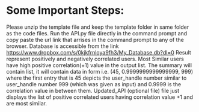 # Some Important Steps:
Please unzip the template file and keep the template folder in same folder as the code files.
Run the API.py file directly in the command prompt and copy paste the url link that arrises in the command prompt to any of the browser.
Database is accessible from the link https://www.dropbox.com/s/0kjkfrnloya9fh3/My_Database.db?dl=0
Result represent positively and negatively correlated users. Most Similar users have high positive correlation(+1) value in the output list.
The summary will contain list, it will contain data in form i.e. (45, 0.9999999999999999, 999) where the first entry that is 45 depicts the user_handle number similar to user_handle number 999 (which was given as input) and 0.9999 is the correlation value in between them.
Updated_API (optional file) file just displays the list of positive correlated users having correlation value +1 and are most similar.
